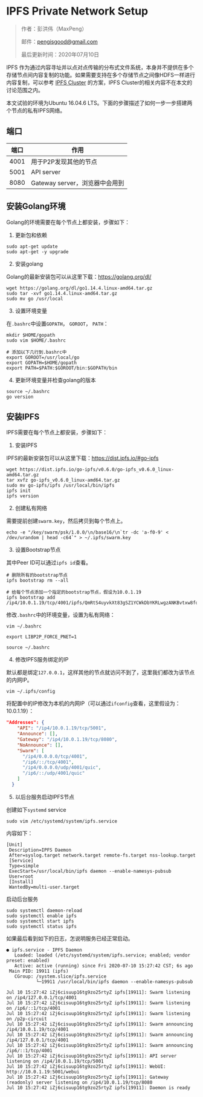 # IPFS Private Network Setup

> 作者：彭洪伟（MaxPeng）
>
> 邮件：pengisgood@gmail.com
>
> 最后更新时间：2020年07月10日

IPFS 作为通过内容寻址并以点对点传输的分布式文件系统，本身并不提供在多个存储节点间内容复制的功能。如果需要支持在多个存储节点之间像HDFS一样进行内容复制，可以参考 [IPFS Cluster](https://cluster.ipfs.io/) 的方案，IPFS Cluster的相关内容不在本文的讨论范围之内。

本文试验的环境为Ubuntu 16.04.6 LTS。下面的步骤描述了如何一步一步搭建两个节点的私有IPFS网络。

## 端口

| 端口 | 作用                           |
| :--: | ------------------------------ |
| 4001 | 用于P2P发现其他的节点          |
| 5001 | API server                     |
| 8080 | Gateway server，浏览器中会用到 |

## 安装Golang环境

Golang的环境需要在每个节点上都安装，步骤如下：

1. 更新包和依赖

```shell
sudo apt-get update
sudo apt-get -y upgrade
```

2. 安装golang

Golang的最新安装包可以从这里下载：https://golang.org/dl/

```shell
wget https://golang.org/dl/go1.14.4.linux-amd64.tar.gz
sudo tar -xvf go1.14.4.linux-amd64.tar.gz
sudo mv go /usr/local
```

3. 设置环境变量

在`.bashrc`中设置`GOPATH`， `GOROOT`， `PATH`：

```shell
mkdir $HOME/gopath
sudo vim $HOME/.bashrc

# 添加以下几行到.bashrc中	
export GOROOT=/usr/local/go
export GOPATH=$HOME/gopath
export PATH=$PATH:$GOROOT/bin:$GOPATH/bin
```

4. 更新环境变量并检查golang的版本

```shell
source ~/.bashrc
go version
```

## 安装IPFS

IPFS需要在每个节点上都安装，步骤如下：

1. 安装IPFS

IPFS的最新安装包可以从这里下载：https://dist.ipfs.io/#go-ipfs

```shell
wget https://dist.ipfs.io/go-ipfs/v0.6.0/go-ipfs_v0.6.0_linux-amd64.tar.gz
tar xvfz go-ipfs_v0.6.0_linux-amd64.tar.gz
sudo mv go-ipfs/ipfs /usr/local/bin/ipfs
ipfs init
ipfs version
```

2. 创建私有网络

需要提前创建`swarm.key`，然后拷贝到每个节点上。

```shell
echo -e "/key/swarm/psk/1.0.0/\n/base16/\n`tr -dc 'a-f0-9' < /dev/urandom | head -c64`" > ~/.ipfs/swarm.key
```

3. 设置Bootstrap节点

其中Peer ID可以通过`ipfs id`查看。

```shell
# 删除所有的bootstrap节点
ipfs bootstrap rm --all

# 给每个节点添加一个指定的bootstrap节点，假设为10.0.1.19
ipfs bootstrap add /ip4/10.0.1.19/tcp/4001/ipfs/QmRtS4uyvkXt83gSZ1YCWkDbYKRLwgzANKBvtxw8fqGbzE
```

修改`.bashrc`中的环境变量，设置为私有网络：

```shell
vim ~/.bashrc

export LIBP2P_FORCE_PNET=1

source ~/.bashrc
```

4. 修改IPFS服务绑定的IP

默认都是绑定`127.0.0.1`，这样其他的节点就访问不到了，这里我们都改为该节点的内网IP。

```shell
vim ~/.ipfs/config
```

将配置中的IP修改为本机的内网IP（可以通过`ifconfig`查看，这里假设为：10.0.1.19）：

```json
"Addresses": {
    "API": "/ip4/10.0.1.19/tcp/5001",
    "Announce": [],
    "Gateway": "/ip4/10.0.1.19/tcp/8080",
    "NoAnnounce": [],
    "Swarm": [
      "/ip4/0.0.0.0/tcp/4001",
      "/ip6/::/tcp/4001",
      "/ip4/0.0.0.0/udp/4001/quic",
      "/ip6/::/udp/4001/quic"
    ]
  }
```

5. 以后台服务启动IPFS节点

创建如下`systemd` service

``` shell
sudo vim /etc/systemd/system/ipfs.service
```

内容如下：

```shell
[Unit]
 Description=IPFS Daemon
 After=syslog.target network.target remote-fs.target nss-lookup.target
 [Service]
 Type=simple
 ExecStart=/usr/local/bin/ipfs daemon --enable-namesys-pubsub
 User=root
 [Install]
 WantedBy=multi-user.target
```

启动后台服务

```shell
sudo systemctl daemon-reload
sudo systemctl enable ipfs
sudo systemctl start ipfs
sudo systemctl status ipfs
```

如果最后看到如下的日志，怎说明服务已经正常启动。

```
● ipfs.service - IPFS Daemon
   Loaded: loaded (/etc/systemd/system/ipfs.service; enabled; vendor preset: enabled)
   Active: active (running) since Fri 2020-07-10 15:27:42 CST; 6s ago
 Main PID: 19911 (ipfs)
   CGroup: /system.slice/ipfs.service
           └─19911 /usr/local/bin/ipfs daemon --enable-namesys-pubsub

Jul 10 15:27:42 iZj6cisuup16tg9zo25rtyZ ipfs[19911]: Swarm listening on /ip4/127.0.0.1/tcp/4001
Jul 10 15:27:42 iZj6cisuup16tg9zo25rtyZ ipfs[19911]: Swarm listening on /ip6/::1/tcp/4001
Jul 10 15:27:42 iZj6cisuup16tg9zo25rtyZ ipfs[19911]: Swarm listening on /p2p-circuit
Jul 10 15:27:42 iZj6cisuup16tg9zo25rtyZ ipfs[19911]: Swarm announcing /ip4/10.0.1.19/tcp/4001
Jul 10 15:27:42 iZj6cisuup16tg9zo25rtyZ ipfs[19911]: Swarm announcing /ip4/127.0.0.1/tcp/4001
Jul 10 15:27:42 iZj6cisuup16tg9zo25rtyZ ipfs[19911]: Swarm announcing /ip6/::1/tcp/4001
Jul 10 15:27:42 iZj6cisuup16tg9zo25rtyZ ipfs[19911]: API server listening on /ip4/10.0.1.19/tcp/5001
Jul 10 15:27:42 iZj6cisuup16tg9zo25rtyZ ipfs[19911]: WebUI: http://10.0.1.19:5001/webui
Jul 10 15:27:42 iZj6cisuup16tg9zo25rtyZ ipfs[19911]: Gateway (readonly) server listening on /ip4/10.0.1.19/tcp/8080
Jul 10 15:27:42 iZj6cisuup16tg9zo25rtyZ ipfs[19911]: Daemon is ready
```

